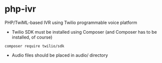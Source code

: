 # php-ivr
PHP/TwiML-based IVR using Twilio programmable voice platform


* Twilio SDK must be installed using Composer (and Composer has to be installed, of course)
```
composer require twilio/sdk
```

* Audio files should be placed in audio/ directory


